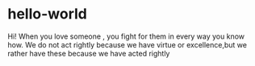 # hello-world
Hi!
When you love someone , you fight for them in every way you know how.
We do not act rightly because we have virtue or excellence,but we rather
have these because we have acted rightly

